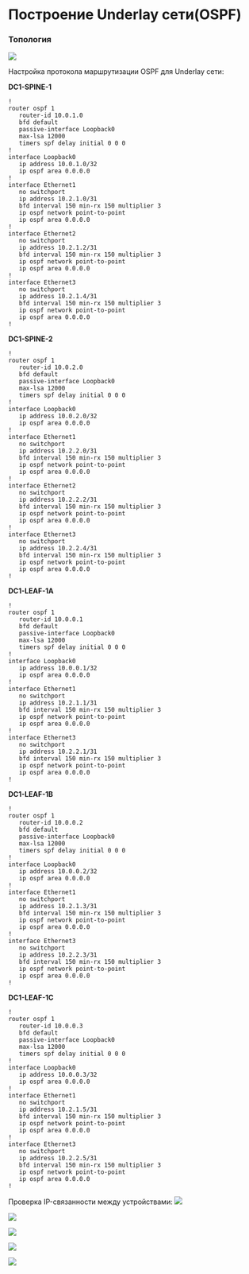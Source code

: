 # Построение Underlay сети(OSPF)
### Топология
![](https://github.com/devops-user/otus/blob/main/homeworks_dc/homework_03/images/topology.JPG)

Настройка протокола маршрутизации OSPF для Underlay сети:

**DC1-SPINE-1**
```
!
router ospf 1
   router-id 10.0.1.0
   bfd default
   passive-interface Loopback0
   max-lsa 12000
   timers spf delay initial 0 0 0
!
interface Loopback0
   ip address 10.0.1.0/32
   ip ospf area 0.0.0.0
!
interface Ethernet1
   no switchport
   ip address 10.2.1.0/31
   bfd interval 150 min-rx 150 multiplier 3
   ip ospf network point-to-point
   ip ospf area 0.0.0.0
!
interface Ethernet2
   no switchport
   ip address 10.2.1.2/31
   bfd interval 150 min-rx 150 multiplier 3
   ip ospf network point-to-point
   ip ospf area 0.0.0.0
!
interface Ethernet3
   no switchport
   ip address 10.2.1.4/31
   bfd interval 150 min-rx 150 multiplier 3
   ip ospf network point-to-point
   ip ospf area 0.0.0.0
!
```

**DC1-SPINE-2**
```
!
router ospf 1
   router-id 10.0.2.0
   bfd default
   passive-interface Loopback0
   max-lsa 12000
   timers spf delay initial 0 0 0
!
interface Loopback0
   ip address 10.0.2.0/32
   ip ospf area 0.0.0.0
!
interface Ethernet1
   no switchport
   ip address 10.2.2.0/31
   bfd interval 150 min-rx 150 multiplier 3
   ip ospf network point-to-point
   ip ospf area 0.0.0.0
!
interface Ethernet2
   no switchport
   ip address 10.2.2.2/31
   bfd interval 150 min-rx 150 multiplier 3
   ip ospf network point-to-point
   ip ospf area 0.0.0.0
!
interface Ethernet3
   no switchport
   ip address 10.2.2.4/31
   bfd interval 150 min-rx 150 multiplier 3
   ip ospf network point-to-point
   ip ospf area 0.0.0.0
!
```

**DC1-LEAF-1A**
```
!
router ospf 1
   router-id 10.0.0.1
   bfd default
   passive-interface Loopback0
   max-lsa 12000
   timers spf delay initial 0 0 0
!
interface Loopback0
   ip address 10.0.0.1/32
   ip ospf area 0.0.0.0
!
interface Ethernet1
   no switchport
   ip address 10.2.1.1/31
   bfd interval 150 min-rx 150 multiplier 3
   ip ospf network point-to-point
   ip ospf area 0.0.0.0
!
interface Ethernet3
   no switchport
   ip address 10.2.2.1/31
   bfd interval 150 min-rx 150 multiplier 3
   ip ospf network point-to-point
   ip ospf area 0.0.0.0
!
```

**DC1-LEAF-1B**
```
!
router ospf 1
   router-id 10.0.0.2
   bfd default
   passive-interface Loopback0
   max-lsa 12000
   timers spf delay initial 0 0 0
!
interface Loopback0
   ip address 10.0.0.2/32
   ip ospf area 0.0.0.0
!
interface Ethernet1
   no switchport
   ip address 10.2.1.3/31
   bfd interval 150 min-rx 150 multiplier 3
   ip ospf network point-to-point
   ip ospf area 0.0.0.0
!
interface Ethernet3
   no switchport
   ip address 10.2.2.3/31
   bfd interval 150 min-rx 150 multiplier 3
   ip ospf network point-to-point
   ip ospf area 0.0.0.0
!
```

**DC1-LEAF-1C**
```
!
router ospf 1
   router-id 10.0.0.3
   bfd default
   passive-interface Loopback0
   max-lsa 12000
   timers spf delay initial 0 0 0
!
interface Loopback0
   ip address 10.0.0.3/32
   ip ospf area 0.0.0.0
!
interface Ethernet1
   no switchport
   ip address 10.2.1.5/31
   bfd interval 150 min-rx 150 multiplier 3
   ip ospf network point-to-point
   ip ospf area 0.0.0.0
!
interface Ethernet3
   no switchport
   ip address 10.2.2.5/31
   bfd interval 150 min-rx 150 multiplier 3
   ip ospf network point-to-point
   ip ospf area 0.0.0.0
!
```

Проверка IP-связанности между устройствами:
![](https://github.com/devops-user/otus/blob/main/homeworks_dc/homework_05/images/spine_1.png)

![](https://github.com/devops-user/otus/blob/main/homeworks_dc/homework_05/images/spine_2.png)

![](https://github.com/devops-user/otus/blob/main/homeworks_dc/homework_05/images/leaf_1.png)

![](https://github.com/devops-user/otus/blob/main/homeworks_dc/homework_05/images/leaf_2.png)

![](https://github.com/devops-user/otus/blob/main/homeworks_dc/homework_05/images/leaf_3.png)
